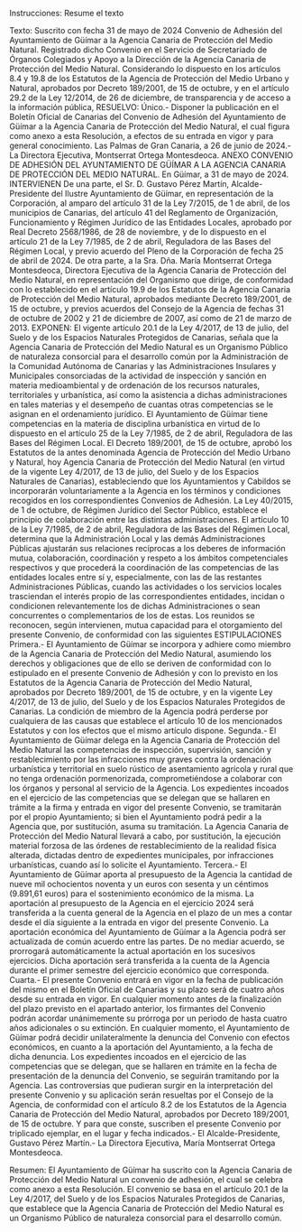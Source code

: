 Instrucciones:
Resume el texto

Texto:
Suscrito con fecha 31 de mayo de 2024 Convenio de Adhesión del Ayuntamiento de Güímar a la Agencia Canaria de Protección del Medio Natural.
Registrado dicho Convenio en el Servicio de Secretariado de Órganos Colegiados y Apoyo a la Dirección de la Agencia Canaria de Protección del Medio Natural.
Considerando lo dispuesto en los artículos 8.4 y 19.8 de los Estatutos de la Agencia de Protección del Medio Urbano y Natural, aprobados por Decreto 189/2001, de 15 de octubre, y en el artículo 29.2 de la Ley 12/2014, de 26 de diciembre, de transparencia y de acceso a la información pública,
RESUELVO:
Único.- Disponer la publicación en el Boletín Oficial de Canarias del Convenio de Adhesión del Ayuntamiento de Güímar a la Agencia Canaria de Protección del Medio Natural, el cual figura como anexo a esta Resolución, a efectos de su entrada en vigor y para general conocimiento.
Las Palmas de Gran Canaria, a 26 de junio de 2024.- La Directora Ejecutiva, Montserrat Ortega Montesdeoca.
ANEXO
CONVENIO DE ADHESIÓN DEL AYUNTAMIENTO DE GÜÍMAR A LA AGENCIA CANARIA DE PROTECCIÓN DEL MEDIO NATURAL.
En Güímar, a 31 de mayo de 2024.
INTERVIENEN
De una parte, el Sr. D. Gustavo Pérez Martín, Alcalde-Presidente del Ilustre Ayuntamiento de Güímar, en representación de la Corporación, al amparo del artículo 31 de la Ley 7/2015, de 1 de abril, de los municipios de Canarias, del artículo 41 del Reglamento de Organización, Funcionamiento y Régimen Jurídico de las Entidades Locales, aprobado por Real Decreto 2568/1986, de 28 de noviembre, y de lo dispuesto en el artículo 21 de la Ley 7/1985, de 2 de abril, Reguladora de las Bases del Régimen Local, y previo acuerdo del Pleno de la Corporación de fecha 25 de abril de 2024.
De otra parte, a la Sra. Dña. María Montserrat Ortega Montesdeoca, Directora Ejecutiva de la Agencia Canaria de Protección del Medio Natural, en representación del Organismo que dirige, de conformidad con lo establecido en el artículo 19.9 de los Estatutos de la Agencia Canaria de Protección del Medio Natural, aprobados mediante Decreto 189/2001, de 15 de octubre, y previos acuerdos del Consejo de la Agencia de fechas 31 de octubre de 2002 y 21 de diciembre de 2007, así como de 21 de marzo de 2013.
EXPONEN:
El vigente artículo 20.1 de la Ley 4/2017, de 13 de julio, del Suelo y de los Espacios Naturales Protegidos de Canarias, señala que la Agencia Canaria de Protección del Medio Natural es un Organismo Público de naturaleza consorcial para el desarrollo común por la Administración de la Comunidad Autónoma de Canarias y las Administraciones Insulares y Municipales consorciadas de la actividad de inspección y sanción en materia medioambiental y de ordenación de los recursos naturales, territoriales y urbanística, así como la asistencia a dichas administraciones en tales materias y el desempeño de cuantas otras competencias se le asignan en el ordenamiento jurídico.
El Ayuntamiento de Güímar tiene competencias en la materia de disciplina urbanística en virtud de lo dispuesto en el artículo 25 de la Ley 7/1985, de 2 de abril, Reguladora de las Bases del Régimen Local.
El Decreto 189/2001, de 15 de octubre, aprobó los Estatutos de la antes denominada Agencia de Protección del Medio Urbano y Natural, hoy Agencia Canaria de Protección del Medio Natural (en virtud de la vigente Ley 4/2017, de 13 de julio, del Suelo y de los Espacios Naturales de Canarias), estableciendo que los Ayuntamientos y Cabildos se incorporarán voluntariamente a la Agencia en los términos y condiciones recogidos en los correspondientes Convenios de Adhesión.
La Ley 40/2015, de 1 de octubre, de Régimen Jurídico del Sector Público, establece el principio de colaboración entre las distintas administraciones.
El artículo 10 de la Ley 7/1985, de 2 de abril, Reguladora de las Bases del Régimen Local, determina que la Administración Local y las demás Administraciones Públicas ajustarán sus relaciones recíprocas a los deberes de información mutua, colaboración, coordinación y respeto a los ámbitos competenciales respectivos y que procederá la coordinación de las competencias de las entidades locales entre sí y, especialmente, con las de las restantes Administraciones Públicas, cuando las actividades o los servicios locales trasciendan el interés propio de las correspondientes entidades, incidan o condicionen relevantemente los de dichas Administraciones o sean concurrentes o complementarios de los de estas.
Los reunidos se reconocen, según intervienen, mutua capacidad para el otorgamiento del presente Convenio, de conformidad con las siguientes
ESTIPULACIONES
Primera.- El Ayuntamiento de Güímar se incorpora y adhiere como miembro de la Agencia Canaria de Protección del Medio Natural, asumiendo los derechos y obligaciones que de ello se deriven de conformidad con lo estipulado en el presente Convenio de Adhesión y con lo previsto en los Estatutos de la Agencia Canaria de Protección del Medio Natural, aprobados por Decreto 189/2001, de 15 de octubre, y en la vigente Ley 4/2017, de 13 de julio, del Suelo y de los Espacios Naturales Protegidos de Canarias.
La condición de miembro de la Agencia podrá perderse por cualquiera de las causas que establece el artículo 10 de los mencionados Estatutos y con los efectos que el mismo artículo dispone.
Segunda.- El Ayuntamiento de Güímar delega en la Agencia Canaria de Protección del Medio Natural las competencias de inspección, supervisión, sanción y restablecimiento por las infracciones muy graves contra la ordenación urbanística y territorial en suelo rústico de asentamiento agrícola y rural que no tenga ordenación pormenorizada, comprometiéndose a colaborar con los órganos y personal al servicio de la Agencia.
Los expedientes incoados en el ejercicio de las competencias que se delegan que se hallaren en trámite a la firma y entrada en vigor del presente Convenio, se tramitarán por el propio Ayuntamiento; si bien el Ayuntamiento podrá pedir a la Agencia que, por sustitución, asuma su tramitación.
La Agencia Canaria de Protección del Medio Natural llevará a cabo, por sustitución, la ejecución material forzosa de las órdenes de restablecimiento de la realidad física alterada, dictadas dentro de expedientes municipales, por infracciones urbanísticas, cuando así lo solicite el Ayuntamiento.
Tercera.- El Ayuntamiento de Güímar aporta al presupuesto de la Agencia la cantidad de nueve mil ochocientos noventa y un euros con sesenta y un céntimos (9.891,61 euros) para el sostenimiento económico de la misma. La aportación al presupuesto de la Agencia en el ejercicio 2024 será transferida a la cuenta general de la Agencia en el plazo de un mes a contar desde el día siguiente a la entrada en vigor del presente Convenio.
La aportación económica del Ayuntamiento de Güímar a la Agencia podrá ser actualizada de común acuerdo entre las partes. De no mediar acuerdo, se prorrogará automáticamente la actual aportación en los sucesivos ejercicios. Dicha aportación será transferida a la cuenta de la Agencia durante el primer semestre del ejercicio económico que corresponda.
Cuarta.- El presente Convenio entrará en vigor en la fecha de publicación del mismo en el Boletín Oficial de Canarias y su plazo será de cuatro años desde su entrada en vigor.
En cualquier momento antes de la finalización del plazo previsto en el apartado anterior, los firmantes del Convenio podrán acordar unánimemente su prórroga por un periodo de hasta cuatro años adicionales o su extinción.
En cualquier momento, el Ayuntamiento de Güímar podrá decidir unilateralmente la denuncia del Convenio con efectos económicos, en cuanto a la aportación del Ayuntamiento, a la fecha de dicha denuncia.
Los expedientes incoados en el ejercicio de las competencias que se delegan, que se hallaren en trámite en la fecha de presentación de la denuncia del Convenio, se seguirán tramitando por la Agencia.
Las controversias que pudieran surgir en la interpretación del presente Convenio y su aplicación serán resueltas por el Consejo de la Agencia, de conformidad con el artículo 8.2 de los Estatutos de la Agencia Canaria de Protección del Medio Natural, aprobados por Decreto 189/2001, de 15 de octubre.
Y para que conste, suscriben el presente Convenio por triplicado ejemplar, en el lugar y fecha indicados.- El Alcalde-Presidente, Gustavo Pérez Martín.- La Directora Ejecutiva, María Montserrat Ortega Montesdeoca.

Resumen:
El Ayuntamiento de Güímar ha suscrito con la Agencia Canaria de Protección del Medio Natural un convenio de adhesión, el cual se celebra como anexo a esta Resolución. El convenio se basa en el artículo 20.1 de la Ley 4/2017, del Suelo y de los Espacios Naturales Protegidos de Canarias, que establece que la Agencia Canaria de Protección del Medio Natural es un Organismo Público de naturaleza consorcial para el desarrollo común.